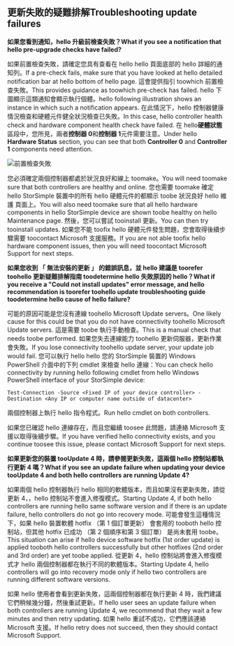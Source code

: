 <!--author=alkohli last changed: 03/17/16-->

## <a name="troubleshooting-update-failures"></a><span data-ttu-id="ba615-101">更新失敗的疑難排解</span><span class="sxs-lookup"><span data-stu-id="ba615-101">Troubleshooting update failures</span></span>
<span data-ttu-id="ba615-102">**如果您看到通知，hello 升級前檢查失敗？**</span><span class="sxs-lookup"><span data-stu-id="ba615-102">**What if you see a notification that hello pre-upgrade checks have failed?**</span></span>

<span data-ttu-id="ba615-103">如果前置檢查失敗，請確定您具有查看在 hello hello 頁面底部的 hello 詳細的通知列。</span><span class="sxs-lookup"><span data-stu-id="ba615-103">If a pre-check fails, make sure that you have looked at hello detailed notification bar at hello bottom of hello page.</span></span> <span data-ttu-id="ba615-104">這會提供指引 toowhich 前置檢查失敗。</span><span class="sxs-lookup"><span data-stu-id="ba615-104">This provides guidance as toowhich pre-check has failed.</span></span> <span data-ttu-id="ba615-105">hello 下圖顯示這類通知會顯示執行個體。</span><span class="sxs-lookup"><span data-stu-id="ba615-105">hello following illustration shows an instance in which such a notification appears.</span></span> <span data-ttu-id="ba615-106">在此情況下，hello 控制器健康情況檢查和硬體元件健全狀況檢查已失敗。</span><span class="sxs-lookup"><span data-stu-id="ba615-106">In this case, hello controller health check and hardware component health check have failed.</span></span> <span data-ttu-id="ba615-107">在 hello**硬體狀態**區段中，您所見，兩者**控制器 0**和**控制器 1**元件需要注意。</span><span class="sxs-lookup"><span data-stu-id="ba615-107">Under hello **Hardware Status** section, you can see that both **Controller 0** and **Controller 1** components need attention.</span></span>

  ![前置檢查失敗](./media/storsimple-install-troubleshooting/HCS_PreUpdateCheckFailed-include.png)

<span data-ttu-id="ba615-109">您必須確定兩個控制器都處於狀況良好和線上 toomake。</span><span class="sxs-lookup"><span data-stu-id="ba615-109">You will need toomake sure that both controllers are healthy and online.</span></span> <span data-ttu-id="ba615-110">您也需要 toomake 確定 hello StorSimple 裝置中的所有 hello 硬體元件的都顯示 toobe 狀況良好 hello 維護 頁面上。</span><span class="sxs-lookup"><span data-stu-id="ba615-110">You will also need toomake sure that all hello hardware components in hello StorSimple device are shown toobe healthy on hello Maintenance page.</span></span> <span data-ttu-id="ba615-111">然後，您可以嘗試 tooinstall 更新。</span><span class="sxs-lookup"><span data-stu-id="ba615-111">You can then try tooinstall updates.</span></span> <span data-ttu-id="ba615-112">如果您不能 toofix hello 硬體元件發生問題，您會取得後續步驟需要 toocontact Microsoft 支援服務。</span><span class="sxs-lookup"><span data-stu-id="ba615-112">If you are not able toofix hello hardware component issues, then you will need toocontact Microsoft Support for next steps.</span></span>

<span data-ttu-id="ba615-113">**如果您收到 「 無法安裝的更新 」 的錯誤訊息，並 hello 建議是 toorefer toohello 更新疑難排解指南 toodetermine hello 失敗原因的 hello？**</span><span class="sxs-lookup"><span data-stu-id="ba615-113">**What if you receive a "Could not install updates" error message, and hello recommendation is toorefer toohello update troubleshooting guide toodetermine hello cause of hello failure?**</span></span>

<span data-ttu-id="ba615-114">可能的原因可能是您沒有連線 toohello Microsoft Update servers。</span><span class="sxs-lookup"><span data-stu-id="ba615-114">One likely cause for this could be that you do not have connectivity toohello Microsoft Update servers.</span></span> <span data-ttu-id="ba615-115">這是需要 toobe 執行手動檢查。</span><span class="sxs-lookup"><span data-stu-id="ba615-115">This is a manual check that needs toobe performed.</span></span> <span data-ttu-id="ba615-116">如果您失去連線能力 toohello 更新伺服器，更新作業會失敗。</span><span class="sxs-lookup"><span data-stu-id="ba615-116">If you lose connectivity toohello update server, your update job would fail.</span></span> <span data-ttu-id="ba615-117">您可以執行 hello hello 您的 StorSimple 裝置的 Windows PowerShell 介面中的下列 cmdlet 來檢查 hello 連線：</span><span class="sxs-lookup"><span data-stu-id="ba615-117">You can check hello connectivity by running hello following cmdlet from hello Windows PowerShell interface of your StorSimple device:</span></span>

 `Test-Connection -Source <Fixed IP of your device controller> -Destination <Any IP or computer name outside of datacenter>`

<span data-ttu-id="ba615-118">兩個控制器上執行 hello 指令程式。</span><span class="sxs-lookup"><span data-stu-id="ba615-118">Run hello cmdlet on both controllers.</span></span>

<span data-ttu-id="ba615-119">如果您已確認 hello 連線存在，而且您繼續 toosee 此問題，請連絡 Microsoft 支援以取得後續步驟。</span><span class="sxs-lookup"><span data-stu-id="ba615-119">If you have verified hello connectivity exists, and you continue toosee this issue, please contact Microsoft Support for next steps.</span></span>

<span data-ttu-id="ba615-120">**如果更新您的裝置 tooUpdate 4 時，請參閱更新失敗，這兩個 hello 控制站都執行更新 4 嗎？**</span><span class="sxs-lookup"><span data-stu-id="ba615-120">**What if you see an update failure when updating your device tooUpdate 4 and both hello controllers are running Update 4?**</span></span>

<span data-ttu-id="ba615-121">如果兩個 hello 控制器執行 hello 相同的軟體版本，而且如果沒有更新失敗，請從更新 4，，hello 控制站不會進入修復模式。</span><span class="sxs-lookup"><span data-stu-id="ba615-121">Starting Update 4, if both hello controllers are running hello same software version and if there is an update failure, hello controllers do not go into recovery mode.</span></span> <span data-ttu-id="ba615-122">可能會發生這種情況下，如果 hello 裝置軟體 hotfix （第 1 個訂單更新） 會套用的 tooboth hello 控制站，但其他 hotfix 已成功 （第 2 個順序和第 3 個訂單） 是尚未套用 toobe。</span><span class="sxs-lookup"><span data-stu-id="ba615-122">This situation can arise if hello device software hotfix (1st order update) is applied tooboth hello controllers successfully but other hotfixes (2nd order and 3rd order) are yet toobe applied.</span></span> <span data-ttu-id="ba615-123">從更新 4，hello 控制站將會進入修復模式才 hello 兩個控制器都在執行不同的軟體版本。</span><span class="sxs-lookup"><span data-stu-id="ba615-123">Starting Update 4, hello controllers will go into recovery mode only if hello two controllers are running different software versions.</span></span> 

<span data-ttu-id="ba615-124">如果 hello 使用者會看到更新失敗，這兩個控制器都在執行更新 4 時，我們建議它們稍候幾分鐘，然後重試更新。</span><span class="sxs-lookup"><span data-stu-id="ba615-124">If hello user sees an update failure when both controllers are running Update 4, we recommend that they wait a few minutes and then retry updating.</span></span> <span data-ttu-id="ba615-125">如果 hello 重試不成功，它們應該連絡 Microsoft 支援。</span><span class="sxs-lookup"><span data-stu-id="ba615-125">If hello retry does not succeed, then they should contact Microsoft Support.</span></span>
